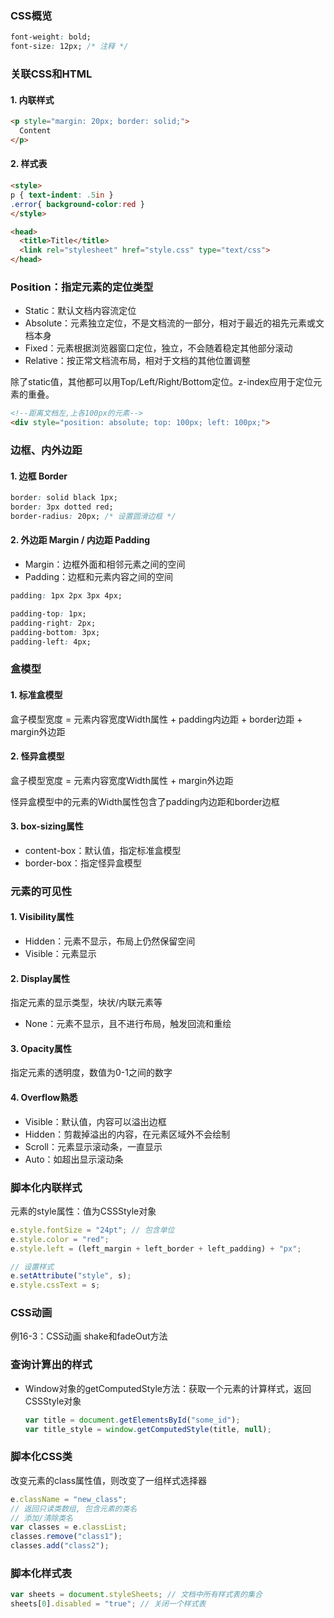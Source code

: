 ### CSS概览

```css
font-weight: bold;
font-size: 12px; /* 注释 */
```



### 关联CSS和HTML

#### 1. 内联样式

```html
<p style="margin: 20px; border: solid;">
  Content
</p>
```

#### 2. 样式表

```html
<style>
p { text-indent: .5in }
.error{ background-color:red }
</style>

<head>
  <title>Title</title>
  <link rel="stylesheet" href="style.css" type="text/css">
</head>
```



### Position：指定元素的定位类型

- Static：默认文档内容流定位
- Absolute：元素独立定位，不是文档流的一部分，相对于最近的祖先元素或文档本身
- Fixed：元素根据浏览器窗口定位，独立，不会随着稳定其他部分滚动
- Relative：按正常文档流布局，相对于文档的其他位置调整

除了static值，其他都可以用Top/Left/Right/Bottom定位。z-index应用于定位元素的重叠。

```html
<!--距离文档左,上各100px的元素-->
<div style="position: absolute; top: 100px; left: 100px;">
```



### 边框、内外边距

#### 1. 边框 Border

```css
border: solid black 1px;
border: 3px dotted red;
border-radius: 20px; /* 设置圆滑边框 */
```

#### 2. 外边距 Margin / 内边距 Padding

- Margin：边框外面和相邻元素之间的空间
- Padding：边框和元素内容之间的空间

```css
padding: 1px 2px 3px 4px;

padding-top: 1px;
padding-right: 2px;
padding-bottom: 3px;
padding-left: 4px;
```



### 盒模型

#### 1. 标准盒模型

盒子模型宽度 = 元素内容宽度Width属性 + padding内边距 + border边距 + margin外边距

#### 2. 怪异盒模型

盒子模型宽度 = 元素内容宽度Width属性 + margin外边距

怪异盒模型中的元素的Width属性包含了padding内边距和border边框

#### 3. box-sizing属性

- content-box：默认值，指定标准盒模型
- border-box：指定怪异盒模型



### 元素的可见性

#### 1. Visibility属性

- Hidden：元素不显示，布局上仍然保留空间
- Visible：元素显示

#### 2. Display属性

指定元素的显示类型，块状/内联元素等

- None：元素不显示，且不进行布局，触发回流和重绘

#### 3. Opacity属性

指定元素的透明度，数值为0-1之间的数字

#### 4. Overflow熟悉

- Visible：默认值，内容可以溢出边框
- Hidden：剪裁掉溢出的内容，在元素区域外不会绘制
- Scroll：元素显示滚动条，一直显示
- Auto：如超出显示滚动条



### 脚本化内联样式

元素的style属性：值为CSSStyle对象

```javascript
e.style.fontSize = "24pt"; // 包含单位
e.style.color = "red";
e.style.left = (left_margin + left_border + left_padding) + "px";

// 设置样式
e.setAttribute("style", s);
e.style.cssText = s;

```



### CSS动画

例16-3：CSS动画 shake和fadeOut方法



### 查询计算出的样式

- Window对象的getComputedStyle方法：获取一个元素的计算样式，返回CSSStyle对象

  ```javascript
  var title = document.getElementsById("some_id");
  var title_style = window.getComputedStyle(title, null);
  ```



### 脚本化CSS类

改变元素的class属性值，则改变了一组样式选择器

```javascript
e.className = "new_class";
// 返回只读类数组, 包含元素的类名
// 添加/清除类名
var classes = e.classList; 
classes.remove("class1");
classes.add("class2");
```



### 脚本化样式表

```javascript
var sheets = document.styleSheets; // 文档中所有样式表的集合
sheets[0].disabled = "true"; // 关闭一个样式表
```







